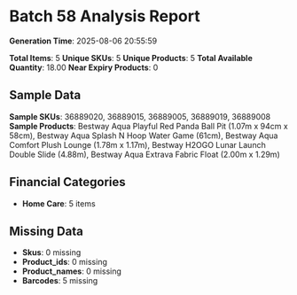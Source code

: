 # Batch 58 Analysis Report

**Generation Time**: 2025-08-06 20:55:59

**Total Items**: 5
**Unique SKUs**: 5
**Unique Products**: 5
**Total Available Quantity**: 18.00
**Near Expiry Products**: 0

## Sample Data
**Sample SKUs**: 36889020, 36889015, 36889005, 36889019, 36889008
**Sample Products**: Bestway Aqua Playful Red Panda Ball Pit (1.07m x 94cm x 58cm), Bestway Aqua Splash N Hoop Water Game (61cm), Bestway Aqua Comfort Plush Lounge (1.78m x 1.17m), Bestway H2OGO Lunar Launch Double Slide (4.88m), Bestway Aqua Extrava Fabric Float (2.00m x 1.29m)

## Financial Categories
- **Home Care**: 5 items

## Missing Data
- **Skus**: 0 missing
- **Product_ids**: 0 missing
- **Product_names**: 0 missing
- **Barcodes**: 5 missing
